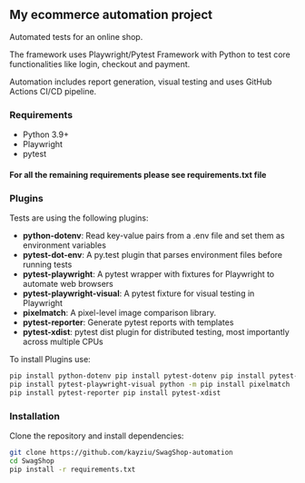 ## My ecommerce automation project

Automated tests for an online shop. 

The framework uses Playwright/Pytest Framework with Python to test core 
functionalities like login, checkout and payment.

Automation includes report generation, visual testing 
and uses GitHub Actions CI/CD pipeline.

### Requirements
- Python 3.9+
- Playwright
- pytest
#### For all the remaining requirements please see requirements.txt file

### Plugins
Tests are using the following plugins:
- **python-dotenv**: Read key-value pairs from a .env file and set them as environment variables
- **pytest-dot-env**: A py.test plugin that parses environment files before running tests
- **pytest-playwright**: A pytest wrapper with fixtures for Playwright to automate web browsers 
- **pytest-playwright-visual**: A pytest fixture for visual testing in Playwright
- **pixelmatch**: A pixel-level image comparison library.
- **pytest-reporter**: Generate pytest reports with templates
- **pytest-xdist**: pytest dist plugin for distributed testing, most importantly across multiple CPUs

To install Plugins use:
```bash
pip install python-dotenv pip install pytest-dotenv pip install pytest-playwright
pip install pytest-playwright-visual python -m pip install pixelmatch 
pip install pytest-reporter pip install pytest-xdist
```

### Installation
Clone the repository and install dependencies:
```bash
git clone https://github.com/kayziu/SwagShop-automation
cd SwagShop
pip install -r requirements.txt
```



